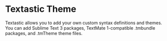 # Textastic Theme


Textastic allows you to add your own custom syntax definitions and themes. You can add Sublime Text 3 packages, TextMate 1-compatible .tmbundle packages, and .tmTheme theme files.